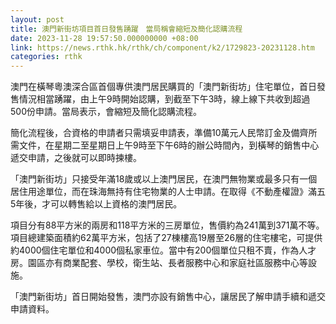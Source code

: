 ```yaml
---
layout: post
title: 澳門新街坊項目首日發售踴躍　當局稱會縮短及簡化認購流程
date: 2023-11-28 19:57:50.000000000 +08:00
link: https://news.rthk.hk/rthk/ch/component/k2/1729823-20231128.htm
categories: rthk
---
```


澳門在橫琴粵澳深合區首個專供澳門居民購買的「澳門新街坊」住宅單位，首日發售情況相當踴躍，由上午9時開始認購，到截至下午3時，線上線下共收到超過500份申請。當局表示，會縮短及簡化認購流程。

簡化流程後，合資格的申請者只需填妥申請表，準備10萬元人民幣訂金及備齊所需文件，在星期二至星期日上午9時至下午6時的辦公時間內，到橫琴的銷售中心遞交申請，之後就可以即時揀樓。

「澳門新街坊」只接受年滿18歲或以上澳門居民，在澳門無物業或最多只有一個居住用途單位，而在珠海無持有住宅物業的人士申請。在取得《不動產權證》滿五5年後，才可以轉售給以上資格的澳門居民。

項目分有88平方米的兩房和118平方米的三房單位，售價約為241萬到371萬不等。項目總建築面積約62萬平方米，包括了27棟樓高19層至26層的住宅樓宅，可提供約4000個住宅單位和4000個私家車位。當中有200個單位只租不賣，作為人才房。園區亦有商業配套、學校，衛生站、長者服務中心和家庭社區服務中心等設施。

「澳門新街坊」首日開始發售，澳門亦設有銷售中心，讓居民了解申請手續和遞交申請資料。
